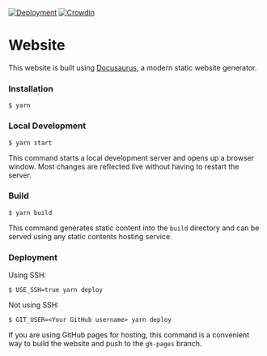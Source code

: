 [![Deployment](https://github.com/Halcyon666/summary/actions/workflows/deploy.yml/badge.svg)](https://github.com/Halcyon666/summary/actions/workflows/deploy.yml)
[![Crowdin](https://badges.crowdin.net/hy-summary/localized.svg)](https://crowdin.com/project/hy-summary)


# Website

This website is built using [Docusaurus](https://docusaurus.io/), a modern static website generator.

### Installation

```
$ yarn
```

### Local Development

```
$ yarn start
```

This command starts a local development server and opens up a browser window. Most changes are reflected live without having to restart the server.

### Build

```
$ yarn build
```

This command generates static content into the `build` directory and can be served using any static contents hosting service.

### Deployment

Using SSH:

```
$ USE_SSH=true yarn deploy
```

Not using SSH:

```
$ GIT_USER=<Your GitHub username> yarn deploy
```

If you are using GitHub pages for hosting, this command is a convenient way to build the website and push to the `gh-pages` branch.
